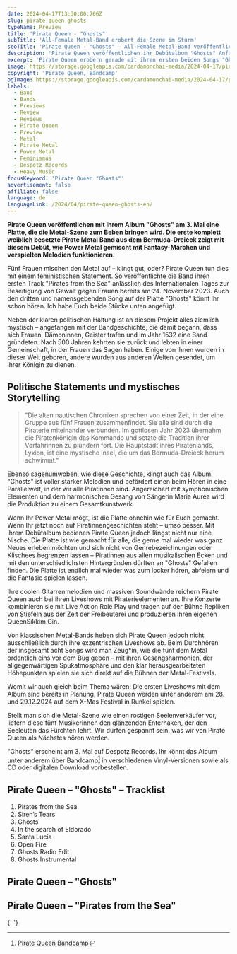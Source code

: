 ```yaml
---
date: 2024-04-17T13:30:00.766Z
slug: pirate-queen-ghosts
typeName: Preview
title: 'Pirate Queen - "Ghosts"'
subTitle: 'All-Female Metal-Band erobert die Szene im Sturm'
seoTitle: 'Pirate Queen - "Ghosts" – All-Female Metal-Band veröffentlicht Debüt'
description: 'Pirate Queen veröffentlichen ihr Debütalbum "Ghosts" Anfang Mai! Hört hier schon mal rein und erfahrt spannende Hintergründe zur Band!'
excerpt: 'Pirate Queen erobern gerade mit ihren ersten beiden Songs "Ghots" und "Pirates from the Sea" die Metal-Welt. Am 3. Mai erscheint das Debütalbum. Ihr könnt Euch hier schon alle Infos dazu holen und erfahren, was es mit dem feministischen Statement dahinter auf sich hat!'
image: https://storage.googleapis.com/cardamonchai-media/2024-04-17/pirate-queen-soundsvegan-com-jpg-imagine-081818_85765d_1024_768/640.webp
copyright: 'Pirate Queen, Bandcamp'
ogImage: https://storage.googleapis.com/cardamonchai-media/2024-04-17/pirate-queen-soundsvegan-com-og-jpg-imagine-081818_887962_1200_628/640.webp
labels:
  - Band
  - Bands
  - Previews
  - Review
  - Reviews
  - Pirate Queen
  - Preview
  - Metal
  - Pirate Metal
  - Power Metal
  - Feminismus
  - Despotz Records
  - Heavy Music
focusKeyword: 'Pirate Queen "Ghosts"'
advertisement: false
affiliate: false
language: de
languageLink: /2024/04/pirate-queen-ghosts-en/
---
```


**Pirate Queen veröffentlichen mit ihrem Album "Ghosts" am 3. Mai eine Platte, die die Metal-Szene zum Beben bringen wird. Die erste komplett weiblich besetzte Pirate Metal Band aus dem Bermuda-Dreieck zeigt mit diesem Debüt, wie Power Metal gemischt mit Fantasy-Märchen und verspielten Melodien funktionieren.**

Fünf Frauen mischen den Metal auf – klingt gut, oder? Pirate Queen tun dies mit einem feministischen Statement. So veröffentlichte die Band ihren ersten Track "Pirates from the Sea" anlässlich des Internationalen Tages zur Beseitigung von Gewalt gegen Frauen bereits am 24. November 2023. Auch den dritten und namensgebenden Song auf der Platte "Ghosts" könnt Ihr schon hören. Ich habe Euch beide Stücke unten angefügt.

Neben der klaren politischen Haltung ist an diesem Projekt alles ziemlich mystisch – angefangen mit der Bandgeschichte, die damit begann, dass sich Frauen, Dämoninnen, Geister trafen und im Jahr 1532 eine Band gründeten. Nach 500 Jahren kehrten sie zurück und lebten in einer Gemeinschaft, in der Frauen das Sagen haben. Einige von ihnen wurden in dieser Welt geboren, andere wurden aus anderen Welten gesendet, um ihrer Königin zu dienen.

## Politische Statements und mystisches Storytelling

> "Die alten nautischen Chroniken sprechen von einer Zeit, in der eine Gruppe aus fünf Frauen zusammenfindet. Sie alle sind durch die Piraterie miteinander verbunden. Im gottlosen Jahr 2023 übernahm die Piratenkönigin das Kommando und setzte die Tradition ihrer Vorfahrinnen zu plündern fort. Die Hauptstadt ihres Piratenlands, Lyxion, ist eine mystische Insel, die um das Bermuda-Dreieck herum schwimmt."

Ebenso sagenumwoben, wie diese Geschichte, klingt auch das Album. "Ghosts" ist voller starker Melodien und befördert einen beim Hören in eine Parallelwelt, in der wir alle Piratinnen sind. Angereichert mit symphonischen Elementen und dem harmonischen Gesang von Sängerin Maria Aurea wird die Produktion zu einem Gesamtkunstwerk.

Wenn Ihr Power Metal mögt, ist die Platte ohnehin wie für Euch gemacht. Wenn Ihr jetzt noch auf Piratinnengeschichten steht – umso besser. Mit ihrem Debütalbum bedienen Pirate Queen jedoch längst nicht nur eine Nische. Die Platte ist wie gemacht für alle, die gerne mal wieder was ganz Neues erleben möchten und sich nicht von Genrebezeichnungen oder Klischees begrenzen lassen – Piratinnen aus allen musikalischen Ecken und mit den unterschiedlichsten Hintergründen dürften an "Ghosts" Gefallen finden. Die Platte ist endlich mal wieder was zum locker hören, abfeiern und die Fantasie spielen lassen.

Ihre coolen Gitarrenmelodien und massiven Soundwände reichern Pirate Queen auch bei ihren Liveshows mit Piraterieelementen an. Ihre Konzerte kombinieren sie mit Live Action Role Play und tragen auf der Bühne Repliken von Stiefeln aus der Zeit der Freibeuterei und produzieren ihren eigenen QueenSikkim Gin.

Von klassischen Metal-Bands heben sich Pirate Queen jedoch nicht ausschließlich durch ihre exzentrischen Liveshows ab. Beim Durchhören der insgesamt acht Songs wird man Zeug\*in, wie die fünf dem Metal ordentlich eins vor dem Bug geben – mit ihren Gesangsharmonien, der allgegenwärtigen Spukatmosphäre und den klar herausgearbeiteten Höhepunkten spielen sie sich direkt auf die Bühnen der Metal-Festivals.

Womit wir auch gleich beim Thema wären: Die ersten Liveshows mit dem Album sind bereits in Planung. Pirate Queen werden unter anderem am 28. und 29.12.2024 auf dem X-Mas Festival in Runkel spielen.

Stellt man sich die Metal-Szene wie einen rostigen Seelenverkäufer vor, liefern diese fünf Musikerinnen den glänzenden Enterhaken, der den Seeleuten das Fürchten lehrt. Wir dürfen gespannt sein, was wir von Pirate Queen als Nächstes hören werden.

"Ghosts" erscheint am 3. Mai auf Despotz Records. Ihr könnt das Album unter anderem über Bandcamp[^1] in verschiedenen Vinyl-Versionen sowie als CD oder digitalen Download vorbestellen.

## Pirate Queen – "Ghosts" – Tracklist

1.  Pirates from the Sea
2.  Siren’s Tears
3.  Ghosts
4.  In the search of Eldorado
5.  Santa Lucia
6.  Open Fire
7.  Ghosts Radio Edit
8.  Ghosts Instrumental

## Pirate Queen – "Ghosts"

<YouTube id="U4R8dtM5pnI" />

## Pirate Queen – "Pirates from the Sea"

<YouTube id="wdI388LjgnI" />{' '}

[^1]: [Pirate Queen Bandcamp](https://piratequeen.bandcamp.com/album/ghosts)
